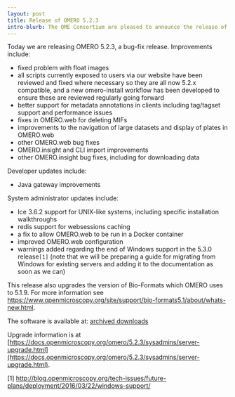 ```yaml
---
layout: post
title: Release of OMERO 5.2.3
intro-blurb: The OME Consortium are pleased to announce the release of OMERO 5.2.3
---
```

Today we are releasing OMERO 5.2.3, a bug-fix release. Improvements include:

-  fixed problem with float images
-  all scripts currently exposed to users via our website have been reviewed and fixed where necessary so they are all now 5.2.x compatible, and a new omero-install workflow has been developed to ensure these are reviewed regularly going forward
-  better support for metadata annotations in clients including tag/tagset support and performance issues
-  fixes in OMERO.web for deleting MIFs
-  improvements to the navigation of large datasets and display of plates in OMERO.web
-  other OMERO.web bug fixes
-  OMERO.insight and CLI import improvements
-  other OMERO.insight bug fixes, including for downloading data

Developer updates include:
 
-  Java gateway improvements

System administrator updates include:
 
-  Ice 3.6.2 support for UNIX-like systems, including specific installation walkthroughs
-  redis support for websessions caching
-  a fix to allow OMERO.web to be run in a Docker container
-  improved OMERO.web configuration
-  warnings added regarding the end of Windows support in the 5.3.0 release`[1]` (note that we will be preparing a guide for migrating from Windows for existing servers and adding it to the documentation as soon as we can)

This release also upgrades the version of Bio-Formats which OMERO uses to
5.1.9. For more information see https://www.openmicroscopy.org/site/support/bio-formats5.1/about/whats-new.html.

The software is available at:
[archived downloads](http://downloads.openmicroscopy.org/omero/5.2.3/)

Upgrade information is at [https://docs.openmicroscopy.org/omero/5.2.3/sysadmins/server-upgrade.html](https://docs.openmicroscopy.org/omero/5.2.3/sysadmins/server-upgrade.html).

[1] http://blog.openmicroscopy.org/tech-issues/future-plans/deployment/2016/03/22/windows-support/
